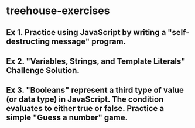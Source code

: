 # treehouse-exercises
## Ex 1. Practice using JavaScript by writing a "self-destructing message" program. 
## Ex 2. "Variables, Strings, and Template Literals" Challenge Solution. 
## Ex 3. "Booleans" represent a third type of value (or data type) in JavaScript. The condition evaluates to either true or false. Practice a simple "Guess a number" game. 
